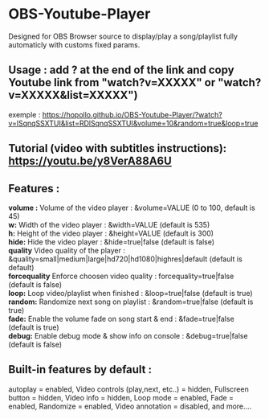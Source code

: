 # OBS-Youtube-Player

Designed for OBS Browser source to display/play a song/playlist fully automaticly with customs fixed params.

## Usage : add ? at the end of the link and copy Youtube link from "watch?v=XXXXX" or "watch?v=XXXXX&list=XXXXX")

exemple : https://hopollo.github.io/OBS-Youtube-Player/?watch?v=lSqnqSSXTUI&list=RDlSqnqSSXTUI&volume=10&random=true&loop=true

## Tutorial (video with subtitles instructions): https://youtu.be/y8VerA88A6U

## Features :

**volume :** Volume of the video player : &volume=VALUE (0 to 100, default is 45)\
 **w:** Width of the video player : &width=VALUE (default is 535) \
 **h:** Height of the video player : &height=VALUE (default is 300)\
 **hide:** Hide the video player : &hide=true|false (default is false)\
 **quality** Video quality of the player : &quality=small|medium|large|hd720|hd1080|highres|default (default is default)\
 **forcequality** Enforce choosen video quality : forcequality=true|false (default is false)\
 **loop:** Loop video/playlist when finished : &loop=true|false (default is true)\
 **random:** Randomize next song on playlist : &random=true|false (default is true)\
 **fade:** Enable the volume fade on song start & end : &fade=true|false (default is true)\
 **debug:** Enable debug mode & show info on console : &debug=true|false (default is false)

## Built-in features by default :

autoplay = enabled,
Video controls (play,next, etc..) = hidden,
Fullscreen button = hidden,
Video info = hidden,
Loop mode = enabled,
Fade = enabled,
Randomize = enabled,
Video annotation = disabled,
and more....
